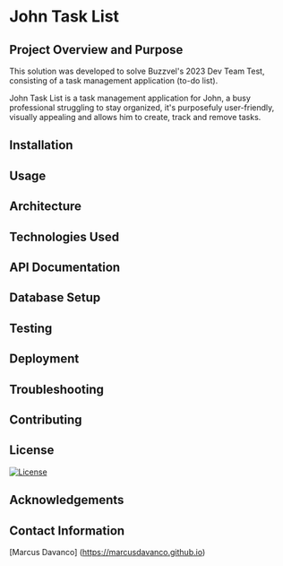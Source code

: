 # John Task List
## Project Overview and Purpose

This solution was developed to solve Buzzvel's 2023 Dev Team Test, consisting of a task management application (to-do list).

John Task List is a task management application for John, a busy professional struggling to stay organized, it's purposefuly user-friendly, visually appealing and allows him to create, track and remove tasks.

## Installation
[comment]: <> (Provide detailed step-by-step instructions on how to install and set up the application. Since you're distributing it using Docker, outline the necessary Docker commands and dependencies)
## Usage
[comment]: <> (Explain how to use the application, including any environment variables, configuration files, or command-line options that might be relevant. Provide examples and screenshots to illustrate the usage.)
## Architecture
[comment]: <> (Describe the overall architecture of your application. For a full-stack application, explain the front-end and back-end components and how they interact with each other.)
## Technologies Used
[comments]: <> (List all the technologies and frameworks used in the project, such as programming languages, databases, front-end libraries, and any other essential tools.)
## API Documentation
[comments]: <> (If your application includes an API, provide detailed documentation on the available endpoints, request formats, and responses.)
## Database Setup
[comments]: <> (If your application uses a database, explain how to set it up and provide any necessary seed data.)
## Testing
[comments]: <> (If you've included unit tests or integration tests, explain how to run them and what they cover.)
## Deployment
[comments]: <> (Offer guidance on how to deploy the application in a production environment. Include any necessary configurations or considerations.)
## Troubleshooting
[comments]: <> (Create a troubleshooting section that addresses common issues and their solutions. Include a way for users to get help or report bugs.)
## Contributing
[comments]: <> (If you intend to allow others to contribute to your project, outline the contribution guidelines and instructions for submitting pull requests.)
## License
[![License](https://img.shields.io/static/v1?label=license&message=GPL-3&color=49AA26&labelColor=000000)](https://opensource.org/license/gpl-3-0/)

## Acknowledgements
[comments]: <> (If your project uses third-party libraries, frameworks, or resources, give credit to the respective authors and provide links to their repositories or websites.)

## Contact Information
[comments]: <> (Include your contact information or a link to your portfolio or personal website so that potential employers or collaborators can reach out to you.)
[Marcus Davanco] (https://marcusdavanco.github.io)
